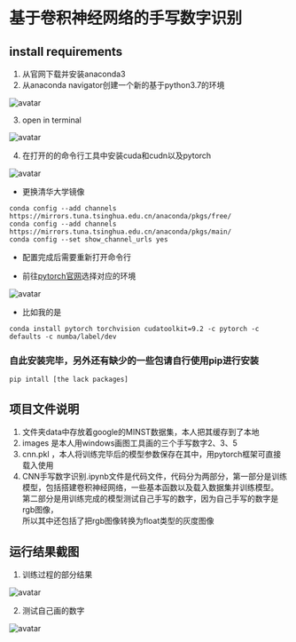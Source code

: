 # 基于卷积神经网络的手写数字识别
## install requirements
1. 从官网下载并安装anaconda3
2. 从anaconda navigator创建一个新的基于python3.7的环境

![avatar](https://github.com/zhangzibao/CNN_Recognize_HandWriteNumber/edit/master/statement/anaconda3.png)

3. open in terminal

![avatar](https://github.com/zhangzibao/CNN_Recognize_HandWriteNumber/edit/master/statement/terminal.png)

4. 在打开的的命令行工具中安装cuda和cudn以及pytorch

![avatar](http://github.com/zhangzibao/CNN_Recognize_HandWriteNumber/edit/master/statement/windows.png)

* 更换清华大学镜像

```
conda config --add channels https://mirrors.tuna.tsinghua.edu.cn/anaconda/pkgs/free/
conda config --add channels https://mirrors.tuna.tsinghua.edu.cn/anaconda/pkgs/main/
conda config --set show_channel_urls yes
```
* 配置完成后需要重新打开命令行

* 前往[pytorch官网](http://pytorch.org/get-started/locally/ "标题")选择对应的环境

![avatar](http://github.com/zhangzibao/CNN_Recognize_HandWriteNumber/edit/master/statement/statement/pytorch.png)

* 比如我的是
```
conda install pytorch torchvision cudatoolkit=9.2 -c pytorch -c defaults -c numba/label/dev
```
### 自此安装完毕，另外还有缺少的一些包请自行使用pip进行安装
```
pip intall [the lack packages]
```
## 项目文件说明
1. 文件夹data中存放着google的MINST数据集，本人把其缓存到了本地
2. images 是本人用windows画图工具画的三个手写数字2、3、5
3. cnn.pkl ，本人将训练完毕后的模型参数保存在其中，用pytorch框架可直接载入使用
4. CNN手写数字识别.ipynb文件是代码文件，代码分为两部分，第一部分是训练模型，包括搭建卷积神经网络，一些基本函数以及载入数据集并训练模型。\
第二部分是用训练完成的模型测试自己手写的数字，因为自己手写的数字是rgb图像，\
所以其中还包括了把rgb图像转换为float类型的灰度图像

## 运行结果截图
1. 训练过程的部分结果

![avatar](https://github.com/zhangzibao/CNN_Recognize_HandWriteNumber/edit/master/statement/statement/out1.png)

2. 测试自己画的数字

![avatar](https://github.com/zhangzibao/CNN_Recognize_HandWriteNumber/edit/master/statement/statement/mytest.png)
